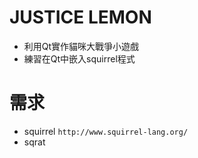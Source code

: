 # JUSTICE LEMON
* 利用Qt實作貓咪大戰爭小遊戲
* 練習在Qt中嵌入squirrel程式

# 需求
* squirrel `http://www.squirrel-lang.org/`
* sqrat
